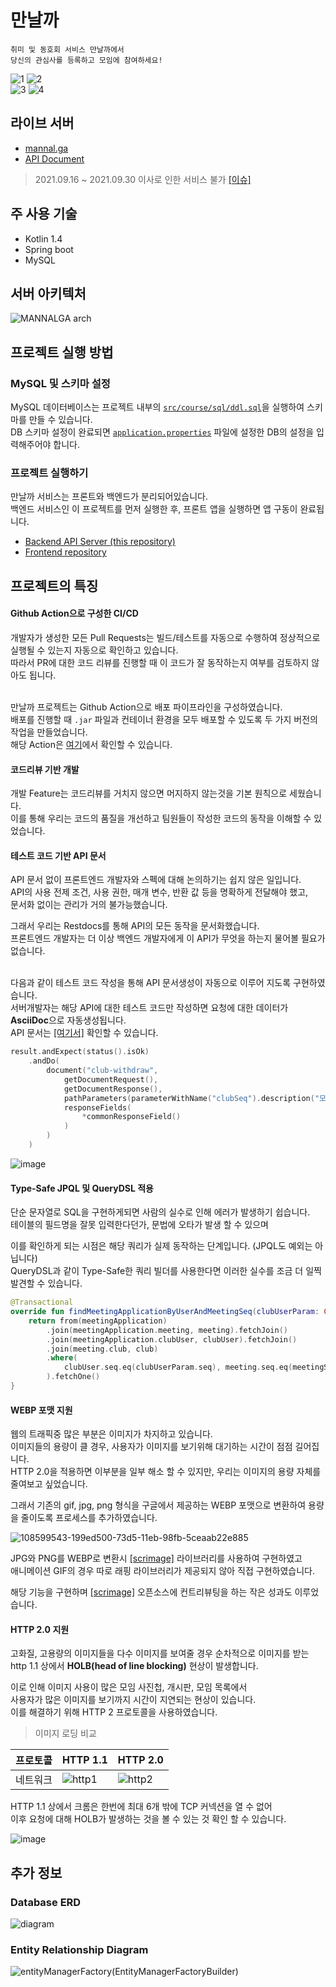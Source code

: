 # 만날까
```
취미 및 동호회 서비스 만날까에서
당신의 관심사를 등록하고 모임에 참여하세요!
```
![1](https://user-images.githubusercontent.com/46917538/115131293-f0e03800-a031-11eb-868c-06ac3cf5f415.png)
![2](https://user-images.githubusercontent.com/46917538/115131294-f178ce80-a031-11eb-861a-dfb0b263f48f.png)<br>
![3](https://user-images.githubusercontent.com/46917538/115131295-f2116500-a031-11eb-9d78-736b2548f7ce.png)
![4](https://user-images.githubusercontent.com/46917538/115131296-f2116500-a031-11eb-93c4-d9cae88088f2.png)


## 라이브 서버
- [mannal.ga](http://mannal.ga)
- [API Document](http://mannal.ga:8080/docs/index.html)

> 2021.09.16 ~ 2021.09.30 이사로 인한 서비스 불가 [[이슈]](https://github.com/TASK-FORCE/mannalga-api/issues/419)

## 주 사용 기술
- Kotlin 1.4
- Spring boot
- MySQL

## 서버 아키텍처
![MANNALGA arch](https://user-images.githubusercontent.com/46917538/115134137-91d9ed80-a048-11eb-997f-2a37b4d30cf8.png)
<br>

## 프로젝트 실행 방법
### MySQL 및 스키마 설정
MySQL 데이터베이스는 프로젝트 내부의 [`src/course/sql/ddl.sql`](https://github.com/TASK-FORCE/mannalga-api/blob/develop/src/course/sql/ddl.sql)을 실행하여 스키마를 만들 수 있습니다.<br>
DB 스키마 설정이 완료되면 [`application.properties`](https://github.com/TASK-FORCE/super-invention/blob/develop/src/main/resources/application.properties) 파일에 설정한 DB의 설정을 입력해주어야 합니다.

### 프로젝트 실행하기
만날까 서비스는 프론트와 백엔드가 분리되어있습니다.<br>
백엔드 서비스인 이 프로젝트를 먼저 실행한 후, 프론트 앱을 실행하면 앱 구동이 완료됩니다.

- [Backend API Server (this repository)](https://github.com/TASK-FORCE/mannalga-api)
- [Frontend repository](https://github.com/TASK-FORCE/mannalga-front-app)

## 프로젝트의 특징
#### Github Action으로 구성한 CI/CD
개발자가 생성한 모든 Pull Requests는 빌드/테스트를 자동으로 수행하여 정상적으로 실행될 수 있는지 자동으로 확인하고 있습니다.   
따라서 PR에 대한 코드 리뷰를 진행할 때 이 코드가 잘 동작하는지 여부를 검토하지 않아도 됩니다.<br><br>

만날까 프로젝트는 Github Action으로 배포 파이프라인을 구성하였습니다.     
배포를 진행할 때 `.jar` 파일과 컨테이너 환경을 모두 배포할 수 있도록 두 가지 버전의 작업을 만들었습니다.   
해당 Action은 [여기](https://github.com/TASK-FORCE/mannalga-api/tree/develop/.github/workflows)에서 확인할 수 있습니다.  

#### 코드리뷰 기반 개발  
개발 Feature는 코드리뷰를 거치지 않으면 머지하지 않는것을 기본 원칙으로 세웠습니다.    
이를 통해 우리는 코드의 품질을 개선하고 팀원들이 작성한 코드의 동작을 이해할 수 있었습니다.  

#### 테스트 코드 기반 API 문서  
API 문서 없이 프론트엔드 개발자와 스펙에 대해 논의하기는 쉽지 않은 일입니다.  
API의 사용 전제 조건, 사용 권한, 매개 변수, 반환 값 등을 명확하게 전달해야 했고,  
문서화 없이는 관리가 거의 불가능했습니다.   

그래서 우리는 Restdocs를 통해 API의 모든 동작을 문서화했습니다.   
프론트엔드 개발자는 더 이상 백엔드 개발자에게 이 API가 무엇을 하는지 물어볼 필요가 없습니다.<br><br>

다음과 같이 테스트 코드 작성을 통해 API 문서생성이 자동으로 이루어 지도록 구현하였습니다.    
서버개발자는 해당 API에 대한 테스트 코드만 작성하면 요청에 대한 데이터가 **AsciiDoc**으로 자동생성됩니다.   
API 문서는 [[여기서]](http://mannal.ga:8080/docs/index.html) 확인할 수 있습니다.   

```kotlin
result.andExpect(status().isOk)
    .andDo(
        document("club-withdraw",
            getDocumentRequest(),
            getDocumentResponse(),
            pathParameters(parameterWithName("clubSeq").description("모임 시퀀스.")),
            responseFields(
                *commonResponseField()
            )
        )
    )
```

![image](https://user-images.githubusercontent.com/46917538/114274623-55abf900-9a5a-11eb-9ff4-083d2e8db22e.png)


#### Type-Safe JPQL 및 QueryDSL 적용
단순 문자열로 SQL을 구현하게되면 사람의 실수로 인해 에러가 발생하기 쉽습니다.   
테이블의 필드명을 잘못 입력한다던가, 문법에 오타가 발생 할 수 있으며 

이를 확인하게 되는 시점은 해당 쿼리가 실제 동작하는 단계입니다. (JPQL도 예외는 아닙니다)  
QueryDSL과 같이 Type-Safe한 쿼리 빌더를 사용한다면 이러한 실수를 조금 더 일찍 발견할 수 있습니다.   

```kotlin
@Transactional
override fun findMeetingApplicationByUserAndMeetingSeq(clubUserParam: ClubUser, meetingSeq: Long): MeetingApplication {
    return from(meetingApplication)
        .join(meetingApplication.meeting, meeting).fetchJoin()
        .join(meetingApplication.clubUser, clubUser).fetchJoin()
        .join(meeting.club, club)
        .where(
            clubUser.seq.eq(clubUserParam.seq), meeting.seq.eq(meetingSeq)
        ).fetchOne()
}
```

#### WEBP 포맷 지원 
웹의 트래픽중 많은 부분은 이미지가 차지하고 있습니다.  
이미지들의 용량이 클 경우, 사용자가 이미지를 보기위해 대기하는 시간이 점점 길어집니다.  
HTTP 2.0을 적용하면 이부분을 일부 해소 할 수 있지만, 우리는 이미지의 용량 자체를 줄여보고 싶었습니다.   

그래서 기존의 gif, jpg, png 형식을 구글에서 제공하는 WEBP 포맷으로 변환하여 용량을 줄이도록 프로세스를 추가하였습니다.

![108599543-199ed500-73d5-11eb-98fb-5ceaab22e885](https://user-images.githubusercontent.com/50672087/115339497-d9df4880-a1df-11eb-882e-82f449d9ff78.png)

JPG와 PNG를 WEBP로 변환시 [[scrimage]](https://github.com/sksamuel/scrimage) 라이브러리를 사용하여 구현하였고   
애니메이션 GIF의 경우 따로 래핑 라이브러리가 제공되지 않아 직접 구현하였습니다.  

해당 기능을 구현하며 [[scrimage]](https://github.com/sksamuel/scrimage) 오픈소스에 컨트리뷰팅을 하는 작은 성과도 이루었습니다.  

#### HTTP 2.0 지원  
고화질, 고용량의 이미지들을 다수 이미지를 보여줄 경우 순차적으로 이미지를 받는  
http 1.1 상에서 **HOLB(head of line blocking)** 현상이 발생합니다. 

이로 인해 이미지 사용이 많은 모임 사진첩, 개시판, 모임 목록에서     
사용자가 많은 이미지를 보기까지 시간이 지연되는 현상이 있습니다.   
이를 해결하기 위해 HTTP 2 프로토콜을 사용하였습니다.  

> 이미지 로딩 비교  

프로토콜 | HTTP 1.1 | HTTP 2.0
--- | --- | ---
네트워크 | ![http1](https://user-images.githubusercontent.com/50672087/115439666-cb2d7b80-a249-11eb-94c9-445512c7e585.PNG) | ![http2](https://user-images.githubusercontent.com/50672087/115439798-f1ebb200-a249-11eb-9a0f-014f152afb89.PNG)

HTTP 1.1 상에서 크롬은 한번에 최대 6개 밖에 TCP 커넥션을 열 수 없어    
이후 요청에 대해 HOLB가 발생하는 것을 볼 수 있는 것 확인 할 수 있습니다. 

![image](https://user-images.githubusercontent.com/50672087/115440626-e947ab80-a24a-11eb-9991-cea147cf9afa.png)


## 추가 정보
### Database ERD
![diagram](https://user-images.githubusercontent.com/46917538/114275243-c18f6100-9a5c-11eb-92ea-79b3142e9766.png)

### Entity Relationship Diagram
![entityManagerFactory(EntityManagerFactoryBuilder)](https://user-images.githubusercontent.com/46917538/114275292-ee437880-9a5c-11eb-93d1-f577f68f858c.png)


